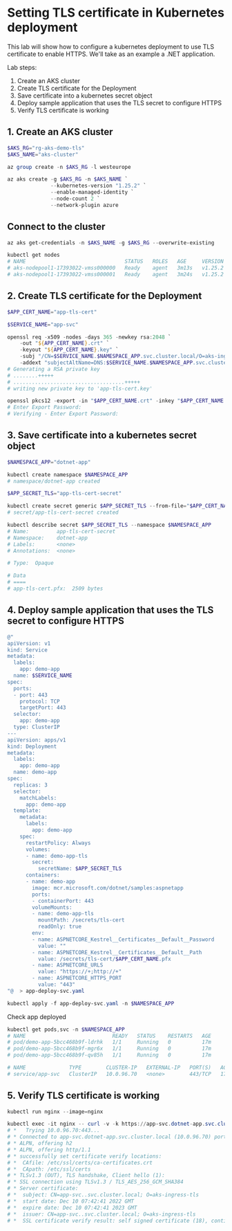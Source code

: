 # Setting TLS certificate in Kubernetes deployment

This lab will show how to configure a kubernetes deployment to use TLS certificate to enable HTTPS. We'll take as an example a .NET application.

Lab steps:
1. Create an AKS cluster
2. Create TLS certificate for the Deployment
3. Save certificate into a kubernetes secret object
4. Deploy sample application that uses the TLS secret to configure HTTPS
5. Verify TLS certificate is working

## 1. Create an AKS cluster

```powershell
$AKS_RG="rg-aks-demo-tls"
$AKS_NAME="aks-cluster"

az group create -n $AKS_RG -l westeurope

az aks create -g $AKS_RG -n $AKS_NAME `
              --kubernetes-version "1.25.2" `
              --enable-managed-identity `
              --node-count 2 `
              --network-plugin azure
```

## Connect to the cluster

```powershell
az aks get-credentials -n $AKS_NAME -g $AKS_RG --overwrite-existing

kubectl get nodes
# NAME                                STATUS   ROLES   AGE     VERSION
# aks-nodepool1-17393022-vmss000000   Ready    agent   3m13s   v1.25.2
# aks-nodepool1-17393022-vmss000001   Ready    agent   3m24s   v1.25.2
```

## 2. Create TLS certificate for the Deployment

```powershell
$APP_CERT_NAME="app-tls-cert"

$SERVICE_NAME="app-svc"

openssl req -x509 -nodes -days 365 -newkey rsa:2048 `
    -out "${APP_CERT_NAME}.crt" `
    -keyout "${APP_CERT_NAME}.key" `
    -subj "/CN=$SERVICE_NAME.$NAMESPACE_APP.svc.cluster.local/O=aks-ingress-tls" `
    -addext "subjectAltName=DNS:$SERVICE_NAME.$NAMESPACE_APP.svc.cluster.local"
# Generating a RSA private key
# ........+++++
# ....................................+++++
# writing new private key to 'app-tls-cert.key'

openssl pkcs12 -export -in "$APP_CERT_NAME.crt" -inkey "$APP_CERT_NAME.key" -out "$APP_CERT_NAME.pfx"
# Enter Export Password:
# Verifying - Enter Export Password:
```

## 3. Save certificate into a kubernetes secret object

```powershell
$NAMESPACE_APP="dotnet-app"

kubectl create namespace $NAMESPACE_APP
# namespace/dotnet-app created

$APP_SECRET_TLS="app-tls-cert-secret"

kubectl create secret generic $APP_SECRET_TLS --from-file="$APP_CERT_NAME.pfx" --namespace $NAMESPACE_APP
# secret/app-tls-cert-secret created

kubectl describe secret $APP_SECRET_TLS --namespace $NAMESPACE_APP
# Name:         app-tls-cert-secret
# Namespace:    dotnet-app
# Labels:       <none>
# Annotations:  <none>

# Type:  Opaque

# Data
# ====
# app-tls-cert.pfx:  2509 bytes
```

## 4. Deploy sample application that uses the TLS secret to configure HTTPS

```powershell
@"
apiVersion: v1
kind: Service
metadata:
  labels:
    app: demo-app
  name: $SERVICE_NAME
spec:
  ports:
  - port: 443
    protocol: TCP
    targetPort: 443
  selector:
    app: demo-app
  type: ClusterIP
---
apiVersion: apps/v1
kind: Deployment
metadata:
  labels:
    app: demo-app
  name: demo-app
spec:
  replicas: 3
  selector:
    matchLabels:
      app: demo-app
  template:
    metadata:
      labels:
        app: demo-app
    spec:
      restartPolicy: Always
      volumes:
      - name: demo-app-tls
        secret:
          secretName: $APP_SECRET_TLS
      containers:
      - name: demo-app
        image: mcr.microsoft.com/dotnet/samples:aspnetapp
        ports:
        - containerPort: 443
        volumeMounts:
        - name: demo-app-tls
          mountPath: /secrets/tls-cert
          readOnly: true
        env:
        - name: ASPNETCORE_Kestrel__Certificates__Default__Password
          value: ""
        - name: ASPNETCORE_Kestrel__Certificates__Default__Path
          value: /secrets/tls-cert/$APP_CERT_NAME.pfx
        - name: ASPNETCORE_URLS
          value: "https://+;http://+"
        - name: ASPNETCORE_HTTPS_PORT
          value: "443"
"@  > app-deploy-svc.yaml

kubectl apply -f app-deploy-svc.yaml -n $NAMESPACE_APP
```

Check app deployed

```powershell
kubectl get pods,svc -n $NAMESPACE_APP
# NAME                            READY   STATUS    RESTARTS   AGE
# pod/demo-app-5bcc468b9f-ldrhk   1/1     Running   0          17m
# pod/demo-app-5bcc468b9f-mgr6x   1/1     Running   0          17m
# pod/demo-app-5bcc468b9f-qv85h   1/1     Running   0          17m

# NAME              TYPE        CLUSTER-IP   EXTERNAL-IP   PORT(S)   AGE
# service/app-svc   ClusterIP   10.0.96.70   <none>        443/TCP   17m
```

## 5. Verify TLS certificate is working

```powershell
kubectl run nginx --image=nginx

kubectl exec -it nginx -- curl -v -k https://app-svc.dotnet-app.svc.cluster.local
# *   Trying 10.0.96.70:443...
# * Connected to app-svc.dotnet-app.svc.cluster.local (10.0.96.70) port 443 (#0)
# * ALPN, offering h2
# * ALPN, offering http/1.1
# * successfully set certificate verify locations:
# *  CAfile: /etc/ssl/certs/ca-certificates.crt
# *  CApath: /etc/ssl/certs
# * TLSv1.3 (OUT), TLS handshake, Client hello (1):
# * SSL connection using TLSv1.3 / TLS_AES_256_GCM_SHA384
# * Server certificate:
# *  subject: CN=app-svc..svc.cluster.local; O=aks-ingress-tls
# *  start date: Dec 10 07:42:41 2022 GMT
# *  expire date: Dec 10 07:42:41 2023 GMT
# *  issuer: CN=app-svc..svc.cluster.local; O=aks-ingress-tls
# *  SSL certificate verify result: self signed certificate (18), continuing anyway.
```